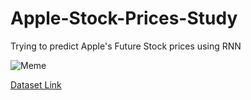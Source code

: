 # Apple-Stock-Prices-Study
Trying to predict Apple's Future Stock prices using RNN


![Meme](https://i.kym-cdn.com/entries/icons/mobile/000/029/959/Screen_Shot_2019-06-05_at_1.26.32_PM.jpg)

[Dataset Link](https://www.kaggle.com/tarunpaparaju/apple-aapl-historical-stock-data)
